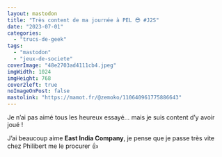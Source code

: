```yaml
---
layout: mastodon
title: "Très content de ma journée à PEL 😎 #J2S"
date: "2023-07-01"
categories: 
  - "trucs-de-geek"
tags: 
  - "mastodon"
  - "jeux-de-societe"
coverImage: "48e2703ad4111cb4.jpeg"
imgWidth: 1024
imgHeight: 768
cover2left: true
noImageOnPost: false
mastolink: "https://mamot.fr/@zemoko/110640961775886643"
---
```


Je n’ai pas aimé tous les heureux essayé… mais je suis content d’y avoir joué&nbsp;!

J’ai beaucoup aime <strong lang="en">East India Company</strong>, je pense que je passe très vite chez Philibert me le procurer 👍
